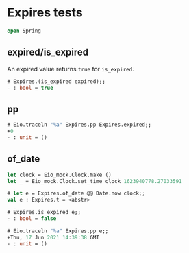 # Expires tests

```ocaml
open Spring
```

## expired/is_expired

An expired value returns `true` for `is_expired`.

```ocaml
# Expires.(is_expired expired);;
- : bool = true
```

## pp

```ocaml
# Eio.traceln "%a" Expires.pp Expires.expired;;
+0
- : unit = ()
```

## of_date

```ocaml
let clock = Eio_mock.Clock.make ()
let _ = Eio_mock.Clock.set_time clock 1623940778.27033591
```

```ocaml
# let e = Expires.of_date @@ Date.now clock;;
val e : Expires.t = <abstr>

# Expires.is_expired e;;
- : bool = false

# Eio.traceln "%a" Expires.pp e;;
+Thu, 17 Jun 2021 14:39:38 GMT
- : unit = ()
```

